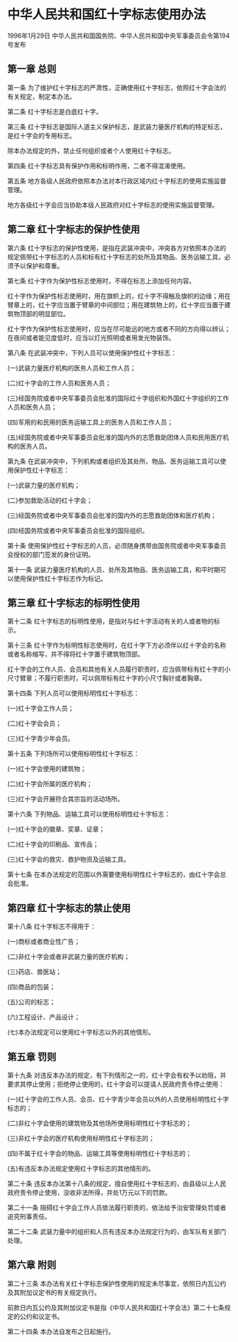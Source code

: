# 中华人民共和国红十字标志使用办法

1996年1月29日 中华人民共和国国务院、中华人民共和国中央军事委员会令第194号发布　

## 第一章 总则

第一条 为了维护红十字标志的严肃性，正确使用红十字标志，依照红十字会法的有关规定，制定本办法。

第二条 红十字标志是白底红十字。

第三条 红十字标志是国际人道主义保护标志，是武装力量医疗机构的特定标志，是红十字会的专用标志。

除本办法规定的外，禁止任何组织或者个人使用红十字标志。

第四条 红十字标志具有保护作用和标明作用，二者不得混淆使用。

第五条 地方各级人民政府依照本办法对本行政区域内红十字标志的使用实施监督管理。

地方各级红十字会应当协助本级人民政府对红十字标志的使用实施监督管理。

## 第二章 红十字标志的保护性使用

第六条 红十字标志的保护性使用，是指在武装冲突中，冲突各方对依照本办法的规定佩带红十字标志的人员和标有红十字标志的处所及其物品、医务运输工具，必须予以保护和尊重。

第七条 红十字作为保护性标志使用时，不得在标志上添加任何内容。

红十字作为保护性标志使用时，用在旗帜上的，红十字不得触及旗帜的边缘；用在臂章上的，红十字应当置于臂章的中间部位；用在建筑物上的，红十字应当置于建筑物顶部的明显部位。

红十字作为保护性标志使用时，应当在尽可能远的地方或者不同的方向得以辨认；在夜间或者能见度低时，应当以灯光照明或者用发光物装饰。

第八条 在武装冲突中，下列人员可以使用保护性红十字标志：

(一)武装力量医疗机构的医务人员和工作人员；

(二)红十字会的工作人员和医务人员；

(三)经国务院或者中央军事委员会批准的国际红十字组织和外国红十字组织的工作人员和医务人员；

(四)军用的和民用的医务运输工具上的医务人员和工作人员；

(五)经国务院或者中央军事委员会批准的国内外的志愿救助团体人员和民用医疗机构的医务人员。

第九条 在武装冲突中，下列机构或者组织及其处所、物品、医务运输工具可以使用保护性红十字标志：

(一)武装力量的医疗机构；

(二)参加救助活动的红十字会；

(三)经国务院或者中央军事委员会批准的国内外的志愿救助团体和医疗机构；

(四)经国务院或者中央军事委员会批准的国际组织。

第十条 使用保护性红十字标志的人员，必须随身携带由国务院或者中央军事委员会授权的部门签发的身份证明。

第十一条 武装力量医疗机构的人员、处所及其物品、医务运输工具，和平时期可以使用保护性红十字标志作为标记。

## 第三章 红十字标志的标明性使用

第十二条 红十字标志的标明性使用，是指对与红十字活动有关的人或者物的标示。

第十三条 红十字作为标明性标志使用时，在红十字下方必须伴以红十字会的名称或者名称缩写，并不得将红十字置于建筑物顶部。

红十字会的工作人员、会员和其他有关人员履行职责时，应当佩带标有红十字的小尺寸臂章；不履行职责时，可以佩带标有红十字的小尺寸胸针或者胸章。

第十四条 下列人员可以使用标明性红十字标志：

(一)红十字会工作人员；

(二)红十字会会员；

(三)红十字青少年会员。

第十五条 下列场所可以使用标明性红十字标志：

(一)红十字会使用的建筑物；

(二)红十字会所属的医疗机构；

(三)红十字会开展符合其宗旨的活动场所。

第十六条 下列物品、运输工具可以使用标明性红十字标志：

(一)红十字会的徽章、奖章、证章；

(二)红十字会的印刷品、宣传品；

(三)红十字会的救灾、救护物资及运输工具。

第十七条 在本办法规定的范围以外需要使用标明性红十字标志的，由红十字会总会批准。

## 第四章 红十字标志的禁止使用

第十八条 红十字标志不得用于：

(一)商标或者商业性广告；

(二)非红十字会或者非武装力量的医疗机构；

(三)药店、兽医站；

(四)商品的包装；

(五)公司的标志；

(六)工程设计、产品设计；

(七)本办法规定可以使用红十字标志以外的其他情形。

## 第五章 罚则

第十九条 对违反本办法的规定，有下列情形之一的，红十字会有权予以劝阻，并要求其停止使用；拒绝停止使用的，红十字会可以提请人民政府责令停止使用：

(一)红十字会的工作人员、会员、红十字青少年会员以外的人员使用标明性红十字标志的；

(二)非红十字会使用的建筑物及其他场所使用标明性红十字标志的；

(三)非红十字会的医疗机构使用标明性红十字标志的；

(四)不属于红十字会的物品、运输工具等使用标明性红十字标志的；

(五)有违反本办法规定使用红十字标志的其他情形的。

第二十条 违反本办法第十八条的规定，擅自使用红十字标志的，由县级以上人民政府责令停止使用，没收非法所得，并处1万元以下的罚款。

第二十一条 阻碍红十字会工作人员依法履行职责的，依法给予治安管理处罚或者追究刑事责任。

第二十二条 武装力量中的组织和人员有违反本办法规定行为的，由军队有关部门处理。

## 第六章 附则

第二十三条 本办法有关红十字标志保护性使用的规定未尽事宜，依照日内瓦公约及其附加议定书的有关规定执行。

前款日内瓦公约及其附加议定书是指《中华人民共和国红十字会法》第二十七条规定的公约和议定书。

第二十四条 本办法自发布之日起施行。
